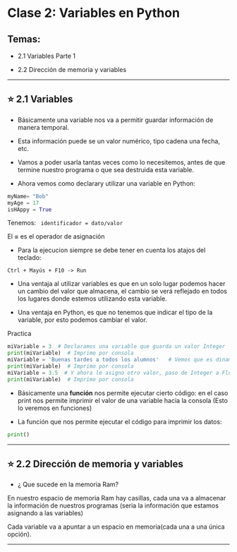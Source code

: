 # Clase 2:  Variables en Python

## Temas:

- 2.1 Variables Parte 1

- 2.2 Dirección de memoria y variables

---

## :star: 2.1 Variables 

- Básicamente una variable nos va a permitir guardar información de manera temporal.

- Esta información puede se un valor numérico, tipo cadena una fecha, etc.


- Vamos a poder usarla tantas veces como lo necesitemos, antes de que termine nuestro programa o que sea destruida esta variable.

- Ahora vemos como declarary utilizar una variable en Python:

```Python
myName= "Bob"
myAge = 17
isHAppy = True
```

Tenemos: ``` identificador = dato/valor```

El **=** es el operador de asignación

- Para la ejecucion siempre se debe tener en cuenta los atajos del teclado:

```Ctrl + Mayús + F10 -> Run  ```

- Una ventaja al utilizar variables es que en un solo lugar podemos hacer un cambio del valor que almacena, el cambio se verá reflejado en todos los lugares donde estemos utilizando esta variable.

- Una ventaja en Python, es que no tenemos que indicar el tipo de la variable, por esto podemos cambiar el valor.

Practica

```Python
miVariable = 3  # Declaramos una variable que guarda un valor Integer
print(miVariable)  # Imprimo por consola
miVariable = 'Buenas tardes a todos los alumnos'   # Vemos que es dinamico y puedo asignarle primero un numero (Integer) y luego String
print(miVariable)  # Imprimo por consola
miVariable = 3.5  # Y ahora le asigno otro valor, paso de Integer a Float
print(miVariable)  # Imprimo por consola
```


- Básicamente una **función** nos permite ejecutar cierto código: en el caso print nos permite imprimir el valor de una variable hacia la consola (Esto lo veremos en funciones)


- La función que nos permite ejecutar el código para imprimir los datos:
```Python
print()
```


---

## :star: 2.2 Dirección de memoria y variables


- ¿ Que sucede en la memoria Ram?

En nuestro espacio de memoria Ram hay casillas, cada una va a almacenar la información de nuestros programas (seria la información que estamos asignando a las variables)

Cada variable va a apuntar a un espacio en memoria(cada una a una única opción).


---
